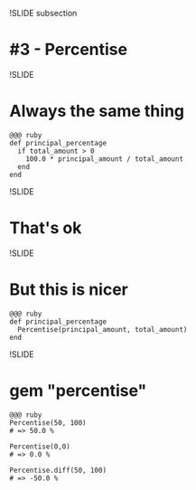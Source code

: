 !SLIDE subsection
# #3 - Percentise

!SLIDE
# Always the same thing
    @@@ ruby
    def principal_percentage
      if total_amount > 0
        100.0 * principal_amount / total_amount
      end
    end
    
!SLIDE
# That's ok

!SLIDE
# But this is nicer
    @@@ ruby
    def principal_percentage
      Percentise(principal_amount, total_amount)
    end
    
!SLIDE
# gem "percentise"
    @@@ ruby
    Percentise(50, 100)
    # => 50.0 %
    
    Percentise(0,0)
    # => 0.0 %
    
    Percentise.diff(50, 100)
    # => -50.0 %